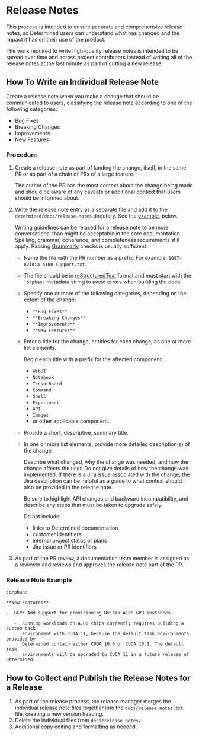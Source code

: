 # Release Notes

This process is intended to ensure accurate and comprehensive release notes,
so Determined users can understand what has changed and the impact it has on
their use of the product.

The work required to write high-quality release notes is intended to be
spread over time and across project contributors instead of writing all of
the release notes at the last minute as part of cutting a new release.

## How To Write an Individual Release Note

Create a release note when you make a change that should be communicated to users,
classifying the release note according to one of the following categories:

* Bug Fixes
* Breaking Changes
* Improvements
* New Features

### Procedure

1. Create a release note as part of landing the change, itself, in the
   same PR or as part of a chain of PRs of a large feature.

   The author of the PR has the most context about the change being made and should be
   aware of any caveats or additional context that users should be informed about.

2. Write the release note entry as a separate file and add it to the
   `determined/docs/release-notes` directory. See the [example](#release-note-example), below.

   Writing guidelines can be relaxed for a release note to be more conversational than might
   be acceptable in the core documentation. Spelling, grammar, coherence, and completeness
   requirements still apply. Passing [Grammarly](https://app.grammarly.com/) checks is usually
   sufficient.

   * Name the file with the PR number as a prefix. For example, `1097-nvidia-a100-support.txt`.
   * The file should be in [reStructuredText](https://determinedai.atlassian.net/l/c/53h3PrPo) format
     and must start with the `:orphan:` metadata string to avoid errors when building the docs.
   * Specify one or more of the following categories, depending on the extent of the change:

     * `**Bug Fixes**`
     * `**Breaking Changes**`
     * `**Improvements**`
     * `**New Features**`

   * Enter a title for the change, or titles for each change, as one or more list elements.

     Begin each title with a prefix for the affected component:

     * `WebUI`
     * `Notebook`
     * `TensorBoard`
     * `Command`
     * `Shell`
     * `Experiment`
     * `API`
     * `Images`
     * or other applicable component.

   * Provide a short, descriptive, summary title.
   * In one or more list elements, provide more detailed description(s) of the change.

     Describe what changed, why the change was needed, and how the
     change affects the user. Do not give details of how the change was implemented.
     If there is a Jira issue associated with the change, the Jira description can be
     helpful as a guide to what context should also be provided in the release note.

     Be sure to highlight API changes and backward incompatibility, and describe any steps
     that must be taken to upgrade safely.

     Do not include:

     * links to Determined documentation
     * customer identifiers
     * internal project status or plans
     * Jira issue or PR identifiers

3. As part of the PR review, a documentation team member is assigned as a reviewer and
   reviews and approves the release note part of the PR.

### Release Note Example

```
:orphan:

**New Features**

-  GCP: Add support for provisioning Nvidia A100 GPU instances.

   -  Running workloads on A100 chips currently requires building a custom task
      environment with CUDA 11, because the default task environments provided by
      Determined contain either CUDA 10.0 or CUDA 10.1. The default task
      environments will be upgraded to CUDA 11 in a future release of Determined.
```

## How to Collect and Publish the Release Notes for a Release

1. As part of the release process, the release manager merges the individual release note files
together into the `docs/release-notes.txt` file, creating a new version heading.
2. Delete the individual files from `docs/release-notes/`.
3. Additional copy editing and formatting as needed.
